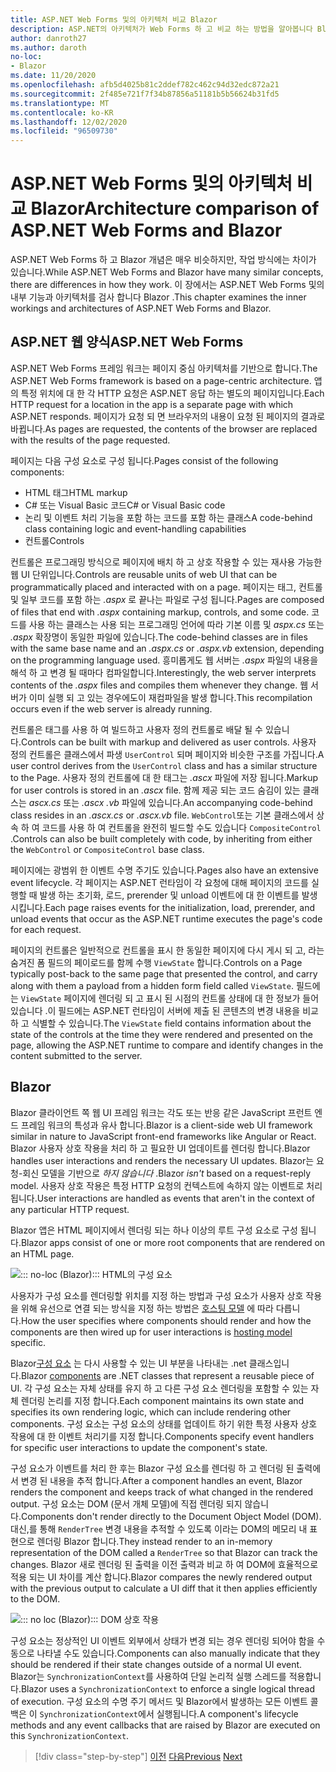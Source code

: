 ```yaml
---
title: ASP.NET Web Forms 및의 아키텍처 비교 Blazor
description: ASP.NET의 아키텍처가 Web Forms 하 고 비교 하는 방법을 알아봅니다 Blazor .
author: danroth27
ms.author: daroth
no-loc:
- Blazor
ms.date: 11/20/2020
ms.openlocfilehash: afb5d4025b81c2ddef782c462c94d32edc872a21
ms.sourcegitcommit: 2f485e721f7f34b87856a51181b5b56624b31fd5
ms.translationtype: MT
ms.contentlocale: ko-KR
ms.lasthandoff: 12/02/2020
ms.locfileid: "96509730"
---
```

# <a name="architecture-comparison-of-aspnet-web-forms-and-no-locblazor"></a><span data-ttu-id="5da8d-103">ASP.NET Web Forms 및의 아키텍처 비교 Blazor</span><span class="sxs-lookup"><span data-stu-id="5da8d-103">Architecture comparison of ASP.NET Web Forms and Blazor</span></span>

<span data-ttu-id="5da8d-104">ASP.NET Web Forms 하 고 Blazor 개념은 매우 비슷하지만, 작업 방식에는 차이가 있습니다.</span><span class="sxs-lookup"><span data-stu-id="5da8d-104">While ASP.NET Web Forms and Blazor have many similar concepts, there are differences in how they work.</span></span> <span data-ttu-id="5da8d-105">이 장에서는 ASP.NET Web Forms 및의 내부 기능과 아키텍처를 검사 합니다 Blazor .</span><span class="sxs-lookup"><span data-stu-id="5da8d-105">This chapter examines the inner workings and architectures of ASP.NET Web Forms and Blazor.</span></span>

## <a name="aspnet-web-forms"></a><span data-ttu-id="5da8d-106">ASP.NET 웹 양식</span><span class="sxs-lookup"><span data-stu-id="5da8d-106">ASP.NET Web Forms</span></span>

<span data-ttu-id="5da8d-107">ASP.NET Web Forms 프레임 워크는 페이지 중심 아키텍처를 기반으로 합니다.</span><span class="sxs-lookup"><span data-stu-id="5da8d-107">The ASP.NET Web Forms framework is based on a page-centric architecture.</span></span> <span data-ttu-id="5da8d-108">앱의 특정 위치에 대 한 각 HTTP 요청은 ASP.NET 응답 하는 별도의 페이지입니다.</span><span class="sxs-lookup"><span data-stu-id="5da8d-108">Each HTTP request for a location in the app is a separate page with which ASP.NET responds.</span></span> <span data-ttu-id="5da8d-109">페이지가 요청 되 면 브라우저의 내용이 요청 된 페이지의 결과로 바뀝니다.</span><span class="sxs-lookup"><span data-stu-id="5da8d-109">As pages are requested, the contents of the browser are replaced with the results of the page requested.</span></span>

<span data-ttu-id="5da8d-110">페이지는 다음 구성 요소로 구성 됩니다.</span><span class="sxs-lookup"><span data-stu-id="5da8d-110">Pages consist of the following components:</span></span>

- <span data-ttu-id="5da8d-111">HTML 태그</span><span class="sxs-lookup"><span data-stu-id="5da8d-111">HTML markup</span></span>
- <span data-ttu-id="5da8d-112">C# 또는 Visual Basic 코드</span><span class="sxs-lookup"><span data-stu-id="5da8d-112">C# or Visual Basic code</span></span>
- <span data-ttu-id="5da8d-113">논리 및 이벤트 처리 기능을 포함 하는 코드를 포함 하는 클래스</span><span class="sxs-lookup"><span data-stu-id="5da8d-113">A code-behind class containing logic and event-handling capabilities</span></span>
- <span data-ttu-id="5da8d-114">컨트롤</span><span class="sxs-lookup"><span data-stu-id="5da8d-114">Controls</span></span>

<span data-ttu-id="5da8d-115">컨트롤은 프로그래밍 방식으로 페이지에 배치 하 고 상호 작용할 수 있는 재사용 가능한 웹 UI 단위입니다.</span><span class="sxs-lookup"><span data-stu-id="5da8d-115">Controls are reusable units of web UI that can be programmatically placed and interacted with on a page.</span></span> <span data-ttu-id="5da8d-116">페이지는 태그, 컨트롤 및 일부 코드를 포함 하는 *.aspx* 로 끝나는 파일로 구성 됩니다.</span><span class="sxs-lookup"><span data-stu-id="5da8d-116">Pages are composed of files that end with *.aspx* containing markup, controls, and some code.</span></span> <span data-ttu-id="5da8d-117">코드를 사용 하는 클래스는 사용 되는 프로그래밍 언어에 따라 기본 이름 및 *aspx.cs* 또는 *.aspx* 확장명이 동일한 파일에 있습니다.</span><span class="sxs-lookup"><span data-stu-id="5da8d-117">The code-behind classes are in files with the same base name and an *.aspx.cs* or *.aspx.vb* extension, depending on the programming language used.</span></span> <span data-ttu-id="5da8d-118">흥미롭게도 웹 서버는 *.aspx* 파일의 내용을 해석 하 고 변경 될 때마다 컴파일합니다.</span><span class="sxs-lookup"><span data-stu-id="5da8d-118">Interestingly, the web server interprets contents of the *.aspx* files and compiles them whenever they change.</span></span> <span data-ttu-id="5da8d-119">웹 서버가 이미 실행 되 고 있는 경우에도이 재컴파일을 발생 합니다.</span><span class="sxs-lookup"><span data-stu-id="5da8d-119">This recompilation occurs even if the web server is already running.</span></span>

<span data-ttu-id="5da8d-120">컨트롤은 태그를 사용 하 여 빌드하고 사용자 정의 컨트롤로 배달 될 수 있습니다.</span><span class="sxs-lookup"><span data-stu-id="5da8d-120">Controls can be built with markup and delivered as user controls.</span></span> <span data-ttu-id="5da8d-121">사용자 정의 컨트롤은 클래스에서 파생 `UserControl` 되며 페이지와 비슷한 구조를 가집니다.</span><span class="sxs-lookup"><span data-stu-id="5da8d-121">A user control derives from the `UserControl` class and has a similar structure to the Page.</span></span> <span data-ttu-id="5da8d-122">사용자 정의 컨트롤에 대 한 태그는 *.ascx* 파일에 저장 됩니다.</span><span class="sxs-lookup"><span data-stu-id="5da8d-122">Markup for user controls is stored in an *.ascx* file.</span></span> <span data-ttu-id="5da8d-123">함께 제공 되는 코드 숨김이 있는 클래스는 *ascx.cs* 또는 *.ascx .vb* 파일에 있습니다.</span><span class="sxs-lookup"><span data-stu-id="5da8d-123">An accompanying code-behind class resides in an *.ascx.cs* or *.ascx.vb* file.</span></span> <span data-ttu-id="5da8d-124">`WebControl`또는 기본 클래스에서 상속 하 여 코드를 사용 하 여 컨트롤을 완전히 빌드할 수도 있습니다 `CompositeControl` .</span><span class="sxs-lookup"><span data-stu-id="5da8d-124">Controls can also be built completely with code, by inheriting from either the `WebControl` or `CompositeControl` base class.</span></span>

<span data-ttu-id="5da8d-125">페이지에는 광범위 한 이벤트 수명 주기도 있습니다.</span><span class="sxs-lookup"><span data-stu-id="5da8d-125">Pages also have an extensive event lifecycle.</span></span> <span data-ttu-id="5da8d-126">각 페이지는 ASP.NET 런타임이 각 요청에 대해 페이지의 코드를 실행할 때 발생 하는 초기화, 로드, prerender 및 unload 이벤트에 대 한 이벤트를 발생 시킵니다.</span><span class="sxs-lookup"><span data-stu-id="5da8d-126">Each page raises events for the initialization, load, prerender, and unload events that occur as the ASP.NET runtime executes the page's code for each request.</span></span>

<span data-ttu-id="5da8d-127">페이지의 컨트롤은 일반적으로 컨트롤을 표시 한 동일한 페이지에 다시 게시 되 고, 라는 숨겨진 폼 필드의 페이로드를 함께 수행 `ViewState` 합니다.</span><span class="sxs-lookup"><span data-stu-id="5da8d-127">Controls on a Page typically post-back to the same page that presented the control, and carry along with them a payload from a hidden form field called `ViewState`.</span></span> <span data-ttu-id="5da8d-128">필드에는 `ViewState` 페이지에 렌더링 되 고 표시 된 시점의 컨트롤 상태에 대 한 정보가 들어 있습니다 .이 필드에는 ASP.NET 런타임이 서버에 제출 된 콘텐츠의 변경 내용을 비교 하 고 식별할 수 있습니다.</span><span class="sxs-lookup"><span data-stu-id="5da8d-128">The `ViewState` field contains information about the state of the controls at the time they were rendered and presented on the page, allowing the ASP.NET runtime to compare and identify changes in the content submitted to the server.</span></span>

## Blazor

<span data-ttu-id="5da8d-129">Blazor 클라이언트 쪽 웹 UI 프레임 워크는 각도 또는 반응 같은 JavaScript 프런트 엔드 프레임 워크의 특성과 유사 합니다.</span><span class="sxs-lookup"><span data-stu-id="5da8d-129">Blazor is a client-side web UI framework similar in nature to JavaScript front-end frameworks like Angular or React.</span></span> <span data-ttu-id="5da8d-130">Blazor 사용자 상호 작용을 처리 하 고 필요한 UI 업데이트를 렌더링 합니다.</span><span class="sxs-lookup"><span data-stu-id="5da8d-130">Blazor handles user interactions and renders the necessary UI updates.</span></span> <span data-ttu-id="5da8d-131">Blazor는 요청-회신 모델을 기반으로 *하지 않습니다* .</span><span class="sxs-lookup"><span data-stu-id="5da8d-131">Blazor *isn't* based on a request-reply model.</span></span> <span data-ttu-id="5da8d-132">사용자 상호 작용은 특정 HTTP 요청의 컨텍스트에 속하지 않는 이벤트로 처리 됩니다.</span><span class="sxs-lookup"><span data-stu-id="5da8d-132">User interactions are handled as events that aren't in the context of any particular HTTP request.</span></span>

<span data-ttu-id="5da8d-133">Blazor 앱은 HTML 페이지에서 렌더링 되는 하나 이상의 루트 구성 요소로 구성 됩니다.</span><span class="sxs-lookup"><span data-stu-id="5da8d-133">Blazor apps consist of one or more root components that are rendered on an HTML page.</span></span>

![::: no-loc (Blazor)::: HTML의 구성 요소](./media/architecture-comparison/blazor-components-in-html.png)

<span data-ttu-id="5da8d-135">사용자가 구성 요소를 렌더링할 위치를 지정 하는 방법과 구성 요소가 사용자 상호 작용을 위해 유선으로 연결 되는 방식을 지정 하는 방법은 [호스팅 모델](hosting-models.md) 에 따라 다릅니다.</span><span class="sxs-lookup"><span data-stu-id="5da8d-135">How the user specifies where components should render and how the components are then wired up for user interactions is [hosting model](hosting-models.md) specific.</span></span>

<span data-ttu-id="5da8d-136">Blazor[구성 요소](components.md) 는 다시 사용할 수 있는 UI 부분을 나타내는 .net 클래스입니다.</span><span class="sxs-lookup"><span data-stu-id="5da8d-136">Blazor [components](components.md) are .NET classes that represent a reusable piece of UI.</span></span> <span data-ttu-id="5da8d-137">각 구성 요소는 자체 상태를 유지 하 고 다른 구성 요소 렌더링을 포함할 수 있는 자체 렌더링 논리를 지정 합니다.</span><span class="sxs-lookup"><span data-stu-id="5da8d-137">Each component maintains its own state and specifies its own rendering logic, which can include rendering other components.</span></span> <span data-ttu-id="5da8d-138">구성 요소는 구성 요소의 상태를 업데이트 하기 위한 특정 사용자 상호 작용에 대 한 이벤트 처리기를 지정 합니다.</span><span class="sxs-lookup"><span data-stu-id="5da8d-138">Components specify event handlers for specific user interactions to update the component's state.</span></span>

<span data-ttu-id="5da8d-139">구성 요소가 이벤트를 처리 한 후는 Blazor 구성 요소를 렌더링 하 고 렌더링 된 출력에서 변경 된 내용을 추적 합니다.</span><span class="sxs-lookup"><span data-stu-id="5da8d-139">After a component handles an event, Blazor renders the component and keeps track of what changed in the rendered output.</span></span> <span data-ttu-id="5da8d-140">구성 요소는 DOM (문서 개체 모델)에 직접 렌더링 되지 않습니다.</span><span class="sxs-lookup"><span data-stu-id="5da8d-140">Components don't render directly to the Document Object Model (DOM).</span></span> <span data-ttu-id="5da8d-141">대신,를 통해 `RenderTree` 변경 내용을 추적할 수 있도록 이라는 DOM의 메모리 내 표현으로 렌더링 Blazor 합니다.</span><span class="sxs-lookup"><span data-stu-id="5da8d-141">They instead render to an in-memory representation of the DOM called a `RenderTree` so that Blazor can track the changes.</span></span> <span data-ttu-id="5da8d-142">Blazor 새로 렌더링 된 출력을 이전 출력과 비교 하 여 DOM에 효율적으로 적용 되는 UI 차이를 계산 합니다.</span><span class="sxs-lookup"><span data-stu-id="5da8d-142">Blazor compares the newly rendered output with the previous output to calculate a UI diff that it then applies efficiently to the DOM.</span></span>

![::: no loc (Blazor)::: DOM 상호 작용](./media/architecture-comparison/blazor-dom-interaction.png)

<span data-ttu-id="5da8d-144">구성 요소는 정상적인 UI 이벤트 외부에서 상태가 변경 되는 경우 렌더링 되어야 함을 수동으로 나타낼 수도 있습니다.</span><span class="sxs-lookup"><span data-stu-id="5da8d-144">Components can also manually indicate that they should be rendered if their state changes outside of a normal UI event.</span></span> <span data-ttu-id="5da8d-145">Blazor는 `SynchronizationContext`를 사용하여 단일 논리적 실행 스레드를 적용합니다.</span><span class="sxs-lookup"><span data-stu-id="5da8d-145">Blazor uses a `SynchronizationContext` to enforce a single logical thread of execution.</span></span> <span data-ttu-id="5da8d-146">구성 요소의 수명 주기 메서드 및 Blazor에서 발생하는 모든 이벤트 콜백은 이 `SynchronizationContext`에서 실행됩니다.</span><span class="sxs-lookup"><span data-stu-id="5da8d-146">A component's lifecycle methods and any event callbacks that are raised by Blazor are executed on this `SynchronizationContext`.</span></span>

>[!div class="step-by-step"]
><span data-ttu-id="5da8d-147">[이전](introduction.md)
>[다음](hosting-models.md)</span><span class="sxs-lookup"><span data-stu-id="5da8d-147">[Previous](introduction.md)
[Next](hosting-models.md)</span></span>
